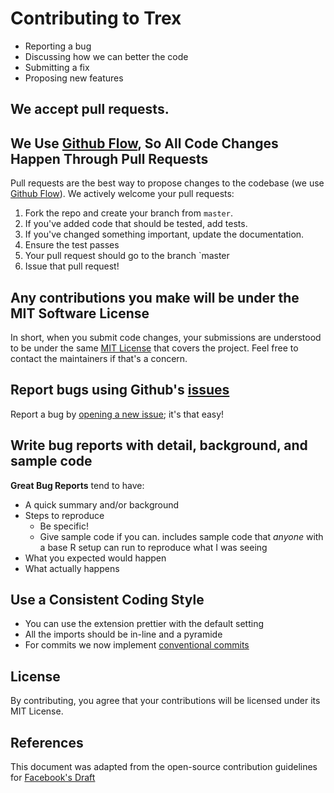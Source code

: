 # Contributing to Trex

- Reporting a bug
- Discussing how we can better the code
- Submitting a fix
- Proposing new features

## We accept pull requests.

## We Use [Github Flow](https://guides.github.com/introduction/flow/index.html), So All Code Changes Happen Through Pull Requests

Pull requests are the best way to propose changes to the codebase (we use
[Github Flow](https://guides.github.com/introduction/flow/index.html)). We
actively welcome your pull requests:

1. Fork the repo and create your branch from `master`.
2. If you've added code that should be tested, add tests.
3. If you've changed something important, update the documentation.
4. Ensure the test passes
5. Your pull request should go to the branch `master
6. Issue that pull request!

## Any contributions you make will be under the MIT Software License

In short, when you submit code changes, your submissions are understood to be
under the same [MIT License](http://choosealicense.com/licenses/mit/) that
covers the project. Feel free to contact the maintainers if that's a concern.

## Report bugs using Github's [issues](https://github.com/crewdevio/Trex/issues/)

Report a bug by
[opening a new issue](https://github.com/crewdevio/Trex/issues/new/choose); it's
that easy!

## Write bug reports with detail, background, and sample code

**Great Bug Reports** tend to have:

- A quick summary and/or background
- Steps to reproduce
  - Be specific!
  - Give sample code if you can. includes sample code that _anyone_ with a base
    R setup can run to reproduce what I was seeing
- What you expected would happen
- What actually happens

## Use a Consistent Coding Style

- You can use the extension prettier with the default setting
- All the imports should be in-line and a pyramide
- For commits we now implement
  [conventional commits](https://www.conventionalcommits.org/en/v1.0.0/)

## License

By contributing, you agree that your contributions will be licensed under its
MIT License.

## References

This document was adapted from the open-source contribution guidelines for
[Facebook's Draft](https://github.com/facebook/draft-js/blob/a9316a723f9e918afde44dea68b5f9f39b7d9b00/CONTRIBUTING.md)
